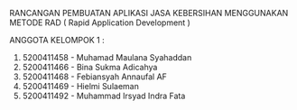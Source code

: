 RANCANGAN PEMBUATAN APLIKASI JASA KEBERSIHAN MENGGUNAKAN METODE RAD ( Rapid Application Development )

ANGGOTA KELOMPOK 1 :
  1. 5200411458 - Muhamad Maulana Syahaddan
  2. 5200411466 - Bina Sukma Adicahya
  3. 5200411468 - Febiansyah Annaufal AF
  4. 5200411469 - Hielmi Sulaeman
  5. 5200411492 - Muhammad Irsyad Indra Fata
